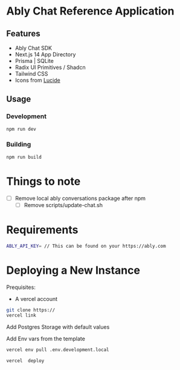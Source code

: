 # Ably Chat Reference Application

## Features

- Ably Chat SDK
- Next.js 14 App Directory
- Prisma | SQLite
- Radix UI Primitives / Shadcn
- Tailwind CSS
- Icons from [Lucide](https://lucide.dev)

## Usage

### Development

```bash
npm run dev
```

### Building

```bash
npm run build
```

# Things to note

- [ ] Remove local ably conversations package after npm
  - [ ] Remove scripts/update-chat.sh

# Requirements

```bash
ABLY_API_KEY= // This can be found on your https://ably.com
```

# Deploying a New Instance

Prequisites:

- A vercel account

```bash
git clone https://
vercel link
```

Add Postgres Storage with default values

Add Env vars from the template

```bash
vercel env pull .env.development.local
```

```
vercel  deploy
```
